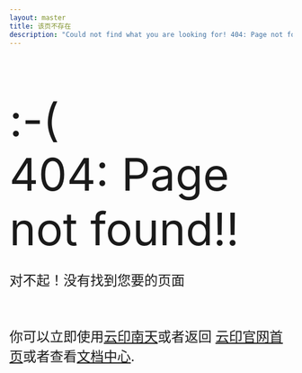 ```yaml
---
layout: master
title: 该页不存在
description: "Could not find what you are looking for! 404: Page not found error."
---
```


<div class="container" style="margin-top:80px">
	<div class="row">
	      <div class="col-md-12 text-center" >
	            <span style="font-size:80px;">:-(</span>
	      </div>
	</div>
	<div class="row">
	      <div class="col-md-12 text-center" >
	            <span style="font-size:80px;">404: Page not found!!</span>
	      </div>
	</div>
	<div class="row">
	  <div class="col-md-12 text-center">
	    <p style="font-size: 24px">对不起！没有找到您要的页面</p><br/>
          <p style="font-size: 24px">你可以立即使用<a href="http://yunyin.org" title="进入云印南天">云印南天</a>或者返回 <a href="{{site.url}}">云印官网首页</a>或者查看<a href="{{site.url}}/pages">文档中心</a>.</p>            	    
	  </div>
	</div>
</div>
